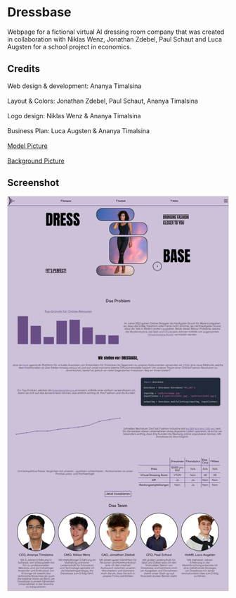 # Dressbase
Webpage for a fictional virtual AI dressing room company that was created in collaboration with Niklas Wenz, Jonathan Zdebel, Paul Schaut and Luca Augsten for a school project in economics.

## Credits
Web design & development: Ananya Timalsina<br></br>
Layout & Colors: Jonathan Zdebel, Paul Schaut, Ananya Timalsina<br></br>
Logo design: Niklas Wenz & Ananya Timalsina<br></br>
Business Plan: Luca Augsten & Ananya Timalsina<br></br>
<a href="https://www.paulmanoian.com/photography/2017/07/model-portfolio-photography-detroit-photographer/">Model Picture</a><br></br>
<a href="https://www.pxfuel.com/en/desktop-wallpaper-itxox">Background Picture</a>

## Screenshot
<img src="https://github.com/ananyatimalsina/dressbase/blob/main/screenshots/main.png"></img>
